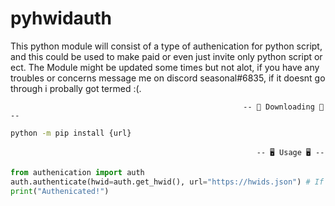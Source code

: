 # pyhwidauth
This python module will consist of a type of authenication for python script,
and this could be used to make paid or even just invite only python script or ect.
The Module might be updated some times but not alot,
if you have any troubles or concerns message me on discord seasonal#6835, if it doesnt go through i probally got termed :(.
```
                                                    -- 📩 Downloading 📩 --
```
```cmd
python -m pip install {url}
```
```
                                                       -- 🖥️ Usage 🖥️ --
```
```py
from authenication import auth
auth.authenticate(hwid=auth.get_hwid(), url="https://hwids.json") # If your hwid is in "https://hwids.json" it will continue
print("Authenicated!")
```
